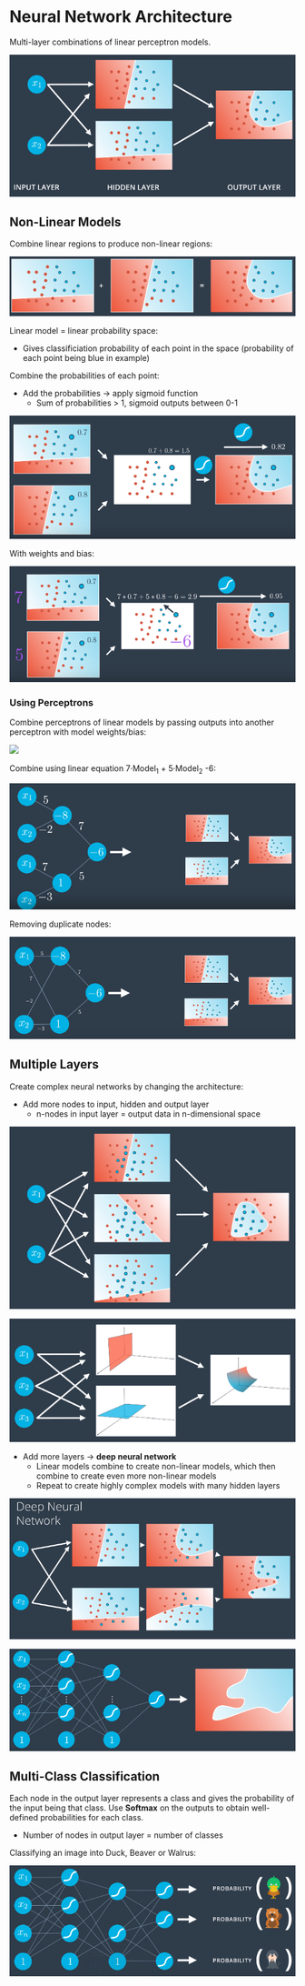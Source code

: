 # Neural Network Architecture
Multi-layer combinations of linear perceptron models.

![](../../images/2018-01-18-12-28-09.png)

## Non-Linear Models
Combine linear regions to produce non-linear regions:

![](../../images/2018-01-18-12-16-34.png)

Linear model = linear probability space:
* Gives classificiation probability of each point in the space (probability of each point being blue in example)

Combine the probabilities of each point:
* Add the probabilities -> apply sigmoid function
    * Sum of probabilities > 1, sigmoid outputs between 0-1

![](../../images/2018-01-18-12-19-59.png)

With weights and bias:

![](../../images/2018-01-18-12-20-28.png)

### Using Perceptrons
Combine perceptrons of linear models by passing outputs into another perceptron with model weights/bias:

![](../../images/2018-01-18-12-22-52.png)

Combine using linear equation 7&middot;Model<sub>1</sub> + 5&middot;Model<sub>2</sub> -6:

![](../../images/2018-01-18-12-25-15.png)

Removing duplicate nodes:

![](../../images/2018-01-18-12-25-58.png)

## Multiple Layers
Create complex neural networks by changing the architecture:
* Add more nodes to input, hidden and output layer
    * n-nodes in input layer = output data in n-dimensional space


![](../../images/2018-01-18-12-29-57.png)

![](../../images/2018-01-18-12-30-09.png)

* Add more layers -> **deep neural network**
    * Linear models combine to create non-linear models, which then combine to create even more non-linear models
    * Repeat to create highly complex models with many hidden layers

![](../../images/2018-01-18-12-31-39.png)

![](../../images/2018-01-18-12-32-52.png)

## Multi-Class Classification
Each node in the output layer represents a class and gives the probability of the input being that class. Use **Softmax** on the outputs to obtain well-defined probabilities for each class.
* Number of nodes in output layer = number of classes

Classifying an image into Duck, Beaver or Walrus:

![](../../images/2018-01-18-12-35-15.png)